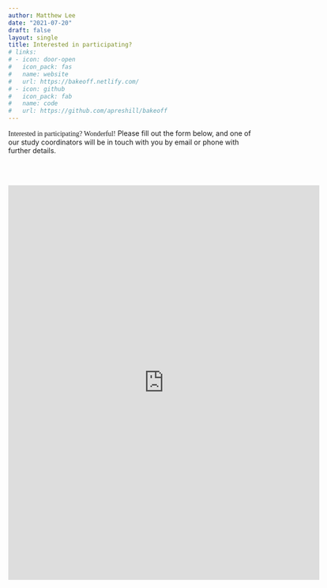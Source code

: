 ```yaml
---
author: Matthew Lee
date: "2021-07-20"
draft: false
layout: single
title: Interested in participating?
# links:
# - icon: door-open
#   icon_pack: fas
#   name: website
#   url: https://bakeoff.netlify.com/
# - icon: github
#   icon_pack: fab
#   name: code
#   url: https://github.com/apreshill/bakeoff
---
```


<span style="font-family:Metropolis-SB">Interested in participating? Wonderful!</span> Please fill out the form below, and one of our study coordinators will be in touch with you by email or phone with further details.

<br><br>



<iframe src="https://harvard.az1.qualtrics.com/jfe/form/SV_2l6NqlMpggkZLPE" height="800px" width="125%" style="border:none;"></iframe>



<br><br><br>





